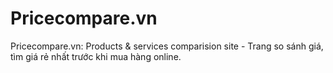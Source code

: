 # Pricecompare.vn
Pricecompare.vn: Products &amp; services comparision site - Trang so sánh giá, tìm giá rẻ nhất trước khi mua hàng online.
